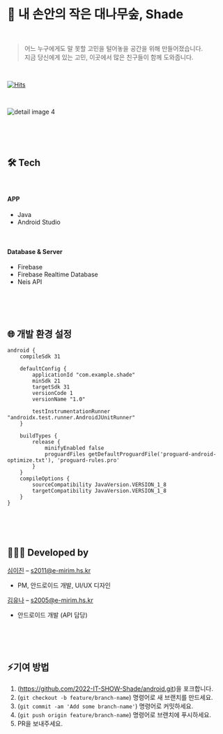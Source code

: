 # 🎋 내 손안의 작은 대나무숲, Shade 
<br/>

> 어느 누구에게도 말 못할 고민을 털어놓을 공간을 위해 만들어졌습니다. <br/>
> 지금 당신에게 있는 고민, 이곳에서 많은 친구들이 함께 도와줍니다. 

<br/>

[![Hits](https://hits.seeyoufarm.com/api/count/incr/badge.svg?url=https://github.com/2022-IT-SHOW-Shade&count_bg=%23849ED1&title_bg=%23849ED1&icon=&icon_color=%23E7E7E7&title=hits&edge_flat=false)](https://hits.seeyoufarm.com)

<br/>
 
![detail image 4](https://user-images.githubusercontent.com/72568433/173961987-33f8ee39-aa52-4d2f-a899-c1692818d430.png)

<br><br><br>

## 🛠️ Tech

<br/>

#### APP
- Java
- Android Studio

<br>

#### Database & Server
- Firebase
- Firebase Realtime Database
- Neis API

<br><br><br>

## 🌐 개발 환경 설정

```
android {
    compileSdk 31

    defaultConfig {
        applicationId "com.example.shade"
        minSdk 21
        targetSdk 31
        versionCode 1
        versionName "1.0"

        testInstrumentationRunner "androidx.test.runner.AndroidJUnitRunner"
    }

    buildTypes {
        release {
            minifyEnabled false
            proguardFiles getDefaultProguardFile('proguard-android-optimize.txt'), 'proguard-rules.pro'
        }
    }
    compileOptions {
        sourceCompatibility JavaVersion.VERSION_1_8
        targetCompatibility JavaVersion.VERSION_1_8
    }
}
```

<br><br><br>

## 👩🏻‍💻 Developed by

[심이진](https://github.com/0pyaq0) – s2011@e-mirim.hs.kr <br/>
* PM, 안드로이드 개발, UI/UX 디자인 <br/>

[김유나](https://github.com/U-and-Me) – s2005@e-mirim.hs.kr <br/>
* 안드로이드 개발 (API 담당)

<br><br><br>

## ⚡기여 방법

1. (<https://github.com/2022-IT-SHOW-Shade/android.git>)을 포크합니다.
2. (`git checkout -b feature/branch-name`) 명령어로 새 브랜치를 만드세요.
3. (`git commit -am 'Add some branch-name'`) 명령어로 커밋하세요.
4. (`git push origin feature/branch-name`) 명령어로 브랜치에 푸시하세요. 
5. PR을 보내주세요.

